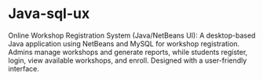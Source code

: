 # Java-sql-ux
Online Workshop Registration System (Java/NetBeans UI): A desktop-based Java application using NetBeans and MySQL for workshop registration. Admins manage workshops and generate reports, while students register, login, view available workshops, and enroll. Designed with a user-friendly interface.
